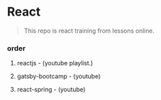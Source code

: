 # React

> This repo is react training from lessons online.

### order

1. reactjs - (youtube playlist.)

2. gatsby-bootcamp - (youtube)

3. react-spring - (youtube)